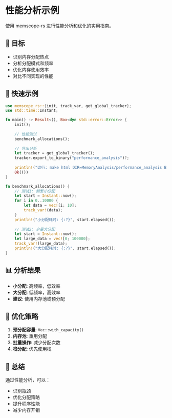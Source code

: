 # 性能分析示例

使用 memscope-rs 进行性能分析和优化的实用指南。

## 🎯 目标

- 识别内存分配热点
- 分析分配模式和频率
- 优化内存使用效率
- 对比不同实现的性能

## 🚀 快速示例

```rust
use memscope_rs::{init, track_var, get_global_tracker};
use std::time::Instant;

fn main() -> Result<(), Box<dyn std::error::Error>> {
    init();
    
    // 性能测试
    benchmark_allocations();
    
    // 导出分析
    let tracker = get_global_tracker();
    tracker.export_to_binary("performance_analysis")?;
    
    println!("运行: make html DIR=MemoryAnalysis/performance_analysis BASE=performance_analysis");
    Ok(())
}

fn benchmark_allocations() {
    // 测试1: 频繁小分配
    let start = Instant::now();
    for i in 0..10000 {
        let data = vec![i; 10];
        track_var!(data);
    }
    println!("小分配耗时: {:?}", start.elapsed());
    
    // 测试2: 少量大分配
    let start = Instant::now();
    let large_data = vec![0; 100000];
    track_var!(large_data);
    println!("大分配耗时: {:?}", start.elapsed());
}
```

## 📊 分析结果

- **小分配**: 高频率，低效率
- **大分配**: 低频率，高效率
- **建议**: 使用内存池或预分配

## 🔧 优化策略

1. **预分配容量**: `Vec::with_capacity()`
2. **内存池**: 重用分配
3. **批量操作**: 减少分配次数
4. **栈分配**: 优先使用栈

## 🎉 总结

通过性能分析，可以：
- 识别瓶颈
- 优化分配策略
- 提升程序性能
- 减少内存开销
